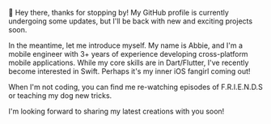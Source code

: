 
👋 Hey there, thanks for stopping by! 
My GitHub profile is currently undergoing some updates, but I'll be back with new and exciting projects soon.

In the meantime, let me introduce myself. My name is Abbie, and I'm a mobile engineer with 3+ years of experience developing cross-platform mobile applications. While my core skills are in Dart/Flutter, I've recently become interested in Swift. Perhaps it's my inner iOS fangirl coming out! 

When I'm not coding, you can find me re-watching episodes of F.R.I.E.N.D.S or teaching my dog new tricks.

I'm looking forward to sharing my latest creations with you soon!
